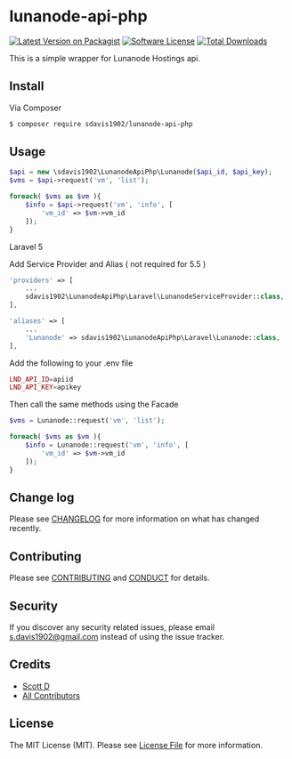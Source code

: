 # lunanode-api-php

[![Latest Version on Packagist][ico-version]][link-packagist]
[![Software License][ico-license]](LICENSE.md)
[![Total Downloads][ico-downloads]][link-downloads]


This is a simple wrapper for Lunanode Hostings api.

## Install

Via Composer

``` bash
$ composer require sdavis1902/lunanode-api-php
```

## Usage

``` php
$api = new \sdavis1902\LunanodeApiPhp\Lunanode($api_id, $api_key);
$vms = $api->request('vm', 'list');

foreach( $vms as $vm ){
    $info = $api->request('vm', 'info', [
        'vm_id' => $vm->vm_id
    ]); 
}
```

Laravel 5

Add Service Provider and Alias ( not required for 5.5 )

``` php
'providers' => [
    ... 
    sdavis1902\LunanodeApiPhp\Laravel\LunanodeServiceProvider::class,
],
```

``` php
'aliases' => [
    ... 
    'Lunanode' => sdavis1902\LunanodeApiPhp\Laravel\Lunanode::class,
],
```

Add the following to your .env file

``` php
LND_API_ID=apiid
LND_API_KEY=apikey
```

Then call the same methods using the Facade

``` php
$vms = Lunanode::request('vm', 'list');

foreach( $vms as $vm ){
    $info = Lunanode::request('vm', 'info', [
        'vm_id' => $vm->vm_id
    ]);
}
```


## Change log

Please see [CHANGELOG](CHANGELOG.md) for more information on what has changed recently.

## Contributing

Please see [CONTRIBUTING](CONTRIBUTING.md) and [CONDUCT](CONDUCT.md) for details.

## Security

If you discover any security related issues, please email s.davis1902@gmail.com instead of using the issue tracker.

## Credits

- [Scott D][link-author]
- [All Contributors][link-contributors]

## License

The MIT License (MIT). Please see [License File](LICENSE.md) for more information.

[ico-version]: https://img.shields.io/packagist/v/sdavis1902/lunanode-api-php.svg?style=flat-square
[ico-license]: https://img.shields.io/badge/license-MIT-brightgreen.svg?style=flat-square
[ico-travis]: https://img.shields.io/travis/sdavis1902/lunanode-api-php/master.svg?style=flat-square
[ico-scrutinizer]: https://img.shields.io/scrutinizer/coverage/g/sdavis1902/lunanode-api-php.svg?style=flat-square
[ico-code-quality]: https://img.shields.io/scrutinizer/g/sdavis1902/lunanode-api-php.svg?style=flat-square
[ico-downloads]: https://img.shields.io/packagist/dt/sdavis1902/lunanode-api-php.svg?style=flat-square

[link-packagist]: https://packagist.org/packages/sdavis1902/lunanode-api-php
[link-travis]: https://travis-ci.org/sdavis1902/lunanode-api-php
[link-scrutinizer]: https://scrutinizer-ci.com/g/sdavis1902/lunanode-api-php/code-structure
[link-code-quality]: https://scrutinizer-ci.com/g/sdavis1902/lunanode-api-php
[link-downloads]: https://packagist.org/packages/sdavis1902/lunanode-api-php
[link-author]: https://github.com/sdavis1902
[link-contributors]: ../../contributors
